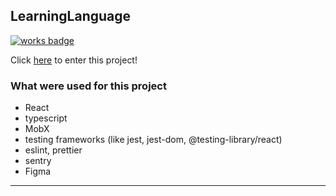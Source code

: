 ## LearningLanguage
[![works badge](https://cdn.jsdelivr.net/gh/nikku/works-on-my-machine@v0.2.0/badge.svg)](https://github.com/nikku/works-on-my-machine)

Click [here](https://learninglanguage.netlify.app/) to enter this project!

### What were used for this project

- React
- typescript
- MobX
- testing frameworks (like jest, jest-dom, @testing-library/react)
- eslint, prettier
- sentry
- Figma

---
